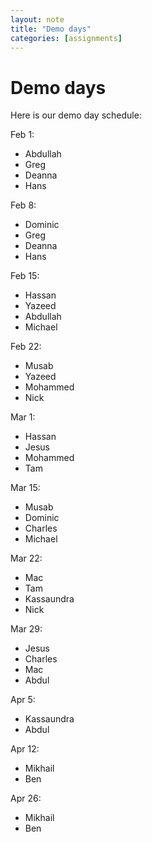 ```yaml
---
layout: note
title: "Demo days"
categories: [assignments]
---
```


# Demo days

Here is our demo day schedule:


Feb 1:

- Abdullah
- Greg
- Deanna
- Hans

Feb 8:

- Dominic
- Greg
- Deanna
- Hans

Feb 15:

- Hassan
- Yazeed
- Abdullah
- Michael

Feb 22:

- Musab
- Yazeed
- Mohammed
- Nick

Mar 1:

- Hassan
- Jesus
- Mohammed
- Tam

Mar 15:

- Musab
- Dominic
- Charles
- Michael

Mar 22:

- Mac
- Tam
- Kassaundra
- Nick

Mar 29:

- Jesus
- Charles
- Mac
- Abdul

Apr 5:

- Kassaundra
- Abdul

Apr 12:

- Mikhail
- Ben

Apr 26:

- Mikhail
- Ben

